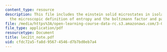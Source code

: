 ```yaml
---
content_type: resource
description: This file includes the einstein solid microstates in isolated systems,
  the microscopic definition of entropy and the boltzmann factor and partition function.
file: /media/https%3A/open-learning-course-data-rc.s3.amazonaws.com/3-012-fundamentals-of-materials-science-fall-2005/cfdc72a5fa8d95674546d7b7bd0eb7a4_lec21t_note.pdf
file_type: application/pdf
resourcetype: Document
title: lec21t_note.pdf
uid: cfdc72a5-fa8d-9567-4546-d7b7bd0eb7a4
---
```

